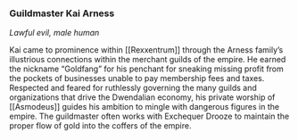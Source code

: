 ### Guildmaster Kai Arness

_Lawful evil, male human_

Kai came to prominence within [[Rexxentrum]] through the Arness family’s illustrious connections within the merchant guilds of the empire. He earned the nickname “Goldfang” for his penchant for sneaking missing profit from the pockets of businesses unable to pay membership fees and taxes. Respected and feared for ruthlessly governing the many guilds and organizations that drive the Dwendalian economy, his private worship of [[Asmodeus]] guides his ambition to mingle with dangerous figures in the empire. The guildmaster often works with Exchequer Drooze to maintain the proper flow of gold into the coffers of the empire.